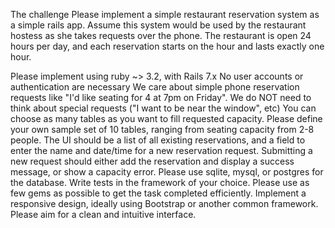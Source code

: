 The challenge
Please implement a simple restaurant reservation system as a simple rails app. Assume this system would be used by the restaurant hostess as she takes requests over the phone. The restaurant is open 24 hours per day, and each reservation starts on the hour and lasts exactly one hour.

Please implement using ruby ~> 3.2, with Rails 7.x
No user accounts or authentication are necessary
We care about simple phone reservation requests like "I'd like seating for 4 at 7pm on Friday".
We do NOT need to think about special requests ("I want to be near the window", etc)
You can choose as many tables as you want to fill requested capacity. Please define your own sample set of 10 tables, ranging from seating capacity from 2-8 people.
The UI should be a list of all existing reservations, and a field to enter the name and date/time for a new reservation request.
Submitting a new request should either add the reservation and display a success message, or show a capacity error.
Please use sqlite, mysql, or postgres for the database.
Write tests in the framework of your choice.
Please use as few gems as possible to get the task completed efficiently.
Implement a responsive design, ideally using Bootstrap or another common framework.
Please aim for a clean and intuitive interface.